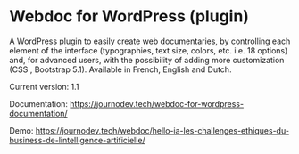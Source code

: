 # Webdoc for WordPress (plugin)

A WordPress plugin to easily create web documentaries, by controlling each element of the interface (typographies, text size, colors, etc. i.e. 18 options) and, for advanced users, with the possibility of adding more customization (CSS , Bootstrap 5.1). Available in French, English and Dutch.

Current version: 1.1

Documentation: https://journodev.tech/webdoc-for-wordpress-documentation/

Demo: https://journodev.tech/webdoc/hello-ia-les-challenges-ethiques-du-business-de-lintelligence-artificielle/
